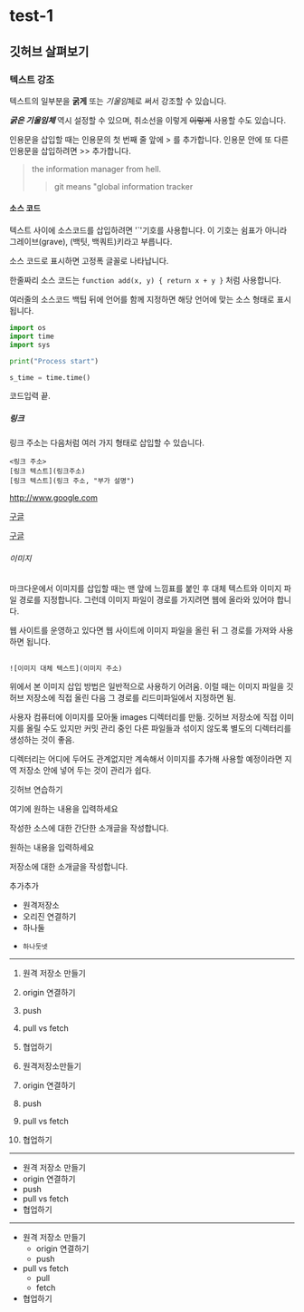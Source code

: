 # test-1

## 깃허브 살펴보기

### 텍스트 강조

텍스트의 일부분을 **굵게** 또는 *기울임*체로 써서 강조할 수 있습니다.

***굵은 기울임체*** 역시 설정할 수 있으며, 취소선을 이렇게 ~~이렇게~~ 사용할 수도 있습니다.

인용문을 삽입할 때는 인용문의 첫 번째 줄 앞에 > 를 추가합니다. 인용문 안에 또 다른 인용문을 삽입하려면 >> 추가합니다.

> the information manager from hell.
>> git means "global information tracker

#### 소스 코드

텍스트 사이에 소스코드를 삽입하려면 '`'기호를 사용합니다. 이 기호는 쉼표가 아니라 그레이브(grave), (백팃, 백쿼트)키라고 부릅니다.

소스 코드로 표시하면 고정폭 글꼴로 나타납니다.

한줄짜리 소스 코드는 `function add(x, y) { return x + y }` 처럼 사용합니다.

여러줄의 소스코드 백팁 뒤에 언어를 함께 지정하면 해당 언어에 맞는 소스 형태로 표시됩니다.

```python
import os
import time
import sys

print("Process start")

s_time = time.time()
```

코드입력 끝.

##### 링크

링크 주소는 다음처럼 여러 가지 형태로 삽입할 수 있습니다.

```
<링크 주소>
[링크 텍스트](링크주소)
[링크 텍스트](링크 주소, "부가 설명")

```

<http://www.google.com>

[구글](http://www.google.com)

[구글](http://www.google.com, "구글 검색 외부링크")


###### 이미지

마크다운에서 이미지를 삽입할 때는 맨 앞에 느낌표를 붙인 후 대체 텍스트와 이미지 파일 경로를 지정합니다. 그런데 이미지 파일이 경로를 가지려면 웹에 올라와 있어야 합니다.

웹 사이트를 운영하고 있다면 웹 사이트에 이미지 파일을 올린 뒤 그 경로를 가져와 사용하면 됩니다.

```

![이미지 대체 텍스트](이미지 주소)

```

위에서 본 이미지 삽입 방법은 일반적으로 사용하기 어려움. 이럴 때는 이미지 파일을 깃허브 저장소에 직접 올린 다음 그 경로를 리드미파일에서 지정하면 됨.

사용자 컴퓨터에 이미지를 모아둘 images 디렉터리를 만듦. 깃허브 저장소에 직접 이미지를 올릴 수도 있지만 커밋 관리 중인 다른 파일들과 섞이지 않도록 별도의 디렉터리를 생성하는 것이 좋음.

디렉터리는 어디에 두어도 관계없지만 계속해서 이미지를 추가해 사용할 예정이라면 지역 저장소 안에 넣어 두는 것이 관리가 쉽다.

깃허브 연습하기

여기에 원하는 내용을 입력하세요

작성한 소스에 대한 간단한 소개글을 작성합니다.

원하는 내용을 입력하세요

저장소에 대한 소개글을 작성합니다.

추가추가

- 원격저장소
-   오리진 연결하기
-   하나둘
-     하나둣넷
---

1. 원격 저장소 만들기
2. origin 연결하기
3. push
4. pull vs fetch
5. 협업하기

1. 원격저장소만들기
4. origin 연결하기
3. push
5. pull vs fetch
2. 협업하기

***

- 원격 저장소 만들기
- origin 연결하기
- push
- pull vs fetch
- 협업하기

* * *

- 원격 저장소 만들기
  - origin 연결하기
  - push
- pull vs fetch
  - pull
  - fetch
- 협업하기
